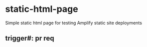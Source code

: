 # static-html-page
Simple static html page for testing Amplify static site deployments

## trigger#: pr req
